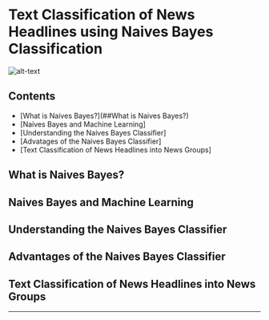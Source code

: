 # Text Classification of News Headlines using Naives Bayes Classification

![alt-text](https://cdn-images-1.medium.com/max/800/1*HgXA9v1EsqlrRDaC_iORhQ.png "Test Alt Text")

## Contents
+ [What is Naives Bayes?](##What is Naives Bayes?)
+ [Naives Bayes and Machine Learning]
+ [Understanding the Naives Bayes Classifier]
+ [Advatages of the Naives Bayes Classifier]
+ [Text Classification of News Headlines into News Groups]

## What is Naives Bayes?


## Naives Bayes and Machine Learning


## Understanding the Naives Bayes Classifier


## Advantages of the Naives Bayes Classifier


## Text Classification of News Headlines into News Groups


***
